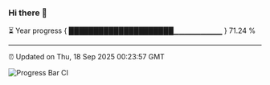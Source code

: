 ### Hi there 👋

⏳ Year progress { █████████████████████▁▁▁▁▁▁▁▁▁ } 71.24 %

---

⏰ Updated on Thu, 18 Sep 2025 00:23:57 GMT

![Progress Bar CI](https://github.com/liununu/liununu/workflows/Progress%20Bar%20CI/badge.svg)
